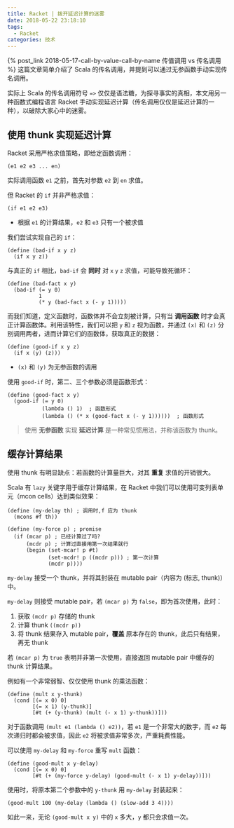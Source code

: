```yaml
---
title: Racket | 拨开延迟计算的迷雾
date: 2018-05-22 23:18:10
tags:
  - Racket
categories: 技术
---
```


{% post_link 2018-05-17-call-by-value-call-by-name 传值调用 vs 传名调用 %} 这篇文章简单介绍了 Scala 的传名调用，并提到可以通过无参函数手动实现传名调用。

实际上 Scala 的传名调用符号 `=>` 仅仅是语法糖，为探寻事实的真相，本文用另一种函数式编程语言 Racket 手动实现延迟计算（传名调用仅仅是延迟计算的一种），以破除大家心中的迷雾。

<!-- more -->

## 使用 thunk 实现延迟计算

Racket 采用严格求值策略，即给定函数调用：

```Racket
(e1 e2 e3 ... en)
```

实际调用函数 `e1` 之前，首先对参数 `e2` 到 `en` 求值。

但 Racket 的 `if` 并非严格求值：

```Racket
(if e1 e2 e3)
```

* 根据 `e1` 的计算结果，`e2` 和 `e3` 只有一个被求值

我们尝试实现自己的 `if`：

```Racket
(define (bad-if x y z)
  (if x y z))
```

与真正的 `if` 相比，`bad-if` 会 **同时** 对 `x` `y` `z` 求值，可能导致死循环：

```Racket
(define (bad-fact x y)
  (bad-if (= y 0)
          1
          (* y (bad-fact x (- y 1)))))
```

而我们知道，定义函数时，函数体并不会立刻被计算，只有当 **调用函数** 时才会真正计算函数体。利用该特性，我们可以把 `y` 和 `z` 视为函数，并通过 `(x)` 和 `(z)` 分别调用两者，进而计算它们的函数体，获取真正的数据：

```Racket
(define (good-if x y z)
  (if x (y) (z)))
```

* `(x)` 和 `(y)` 为无参函数的调用

使用 `good-if` 时，第二、三个参数必须是函数形式：

```Racket
(define (good-fact x y)
  (good-if (= y 0)
           (lambda () 1)  ; 函数形式
           (lambda () (* x (good-fact x (- y 1))))))  ; 函数形式
```

>使用 **无参函数** 实现 **延迟计算** 是一种常见惯用法，并称该函数为 thunk。

## 缓存计算结果

使用 thunk 有明显缺点：若函数的计算量巨大，对其 **重复** 求值的开销很大。

Scala 有 `lazy` 关键字用于缓存计算结果，在 Racket 中我们可以使用可变列表单元（mcon cells）达到类似效果：

```Racket
(define (my-delay th) ; 调用时,f 应为 thunk
  (mcons #f th))

(define (my-force p) ; promise
  (if (mcar p) ; 已经计算过了吗?
      (mcdr p) ; 计算过直接用第一次结果就行
      (begin (set-mcar! p #t)
             (set-mcdr! p ((mcdr p))) ; 第一次计算
             (mcdr p))))
```

`my-delay` 接受一个 thunk，并将其封装在 mutable pair（内容为 (标志, thunk)）中。

`my-delay` 则接受 mutable pair，若 `(mcar p)` 为 `false`，即为首次使用，此时：

1. 获取 `(mcdr p)` 存储的 thunk
2. 计算 thunk `((mcdr p))`
3. 将 thunk 结果存入 mutable pair，**覆盖** 原本存在的 thunk，此后只有结果，再无 thunk

若 `(mcar p)` 为 `true` 表明并非第一次使用，直接返回 mutable pair 中缓存的 thunk 计算结果。

例如有一个非常弱智、仅仅使用 thunk 的乘法函数：

```Racket
(define (mult x y-thunk)
  (cond [(= x 0) 0]
        [(= x 1) (y-thunk)]
        [#t (+ (y-thunk) (mult (- x 1) y-thunk))]))
```

对于函数调用 `(mult e1 (lambda () e2))`，若 `e1` 是一个非常大的数字，而 `e2` 每次递归时都会被求值，因此 `e2` 将被求值非常多次，严重耗费性能。

可以使用 `my-delay` 和 `my-force` 重写 `mult` 函数：

```Racket
(define (good-mult x y-delay)
  (cond [(= x 0) 0]
        [#t (+ (my-force y-delay) (good-mult (- x 1) y-delay))]))
```

使用时，将原本第二个参数中的 `y-thunk` 用 `my-delay` 封装起来：

```Racket
(good-mult 100 (my-delay (lambda () (slow-add 3 4))))
```

如此一来，无论 `(good-mult x y)` 中的 `x` 多大，`y` 都只会求值一次。
